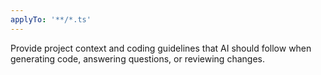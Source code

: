 ```yaml
---
applyTo: '**/*.ts'
---
```


Provide project context and coding guidelines that AI should follow
when generating code, answering questions, or reviewing changes.

